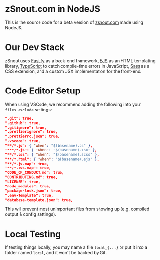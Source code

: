 # zSnout.com in NodeJS

This is the source code for a beta version of [zsnout.com](https://zsnout.com/) made using NodeJS.

# Our Dev Stack

zSnout uses [Fastify](https://fastify.io/) as a back-end framework, [EJS](https://ejs.co/) as an HTML templating library, [TypeScript](https://www.typescriptlang.com/) to catch compile-time errors in JavaScript, [Sass](https://sass-lang.com/) as a CSS extension, and a custom JSX implementation for the front-end.

# Code Editor Setup

When using VSCode, we recommend adding the following into your `files.exclude` settings:

```json
".git": true,
".github": true,
".gitignore": true,
".prettierignore": true,
".prettierrc.json": true,
".vscode": true,
"**/*.js": { "when": "$(basename).ts" },
"***/*.js": { "when": "$(basename).tsx" },
"**/*.css": { "when": "$(basename).scss" },
"**/*.html": { "when": "$(basename).ejs" },
"**/*.js.map": true,
"**/*.css.map": true,
"CODE_OF_CONDUCT.md": true,
"CONTRIBUTING.md": true,
"LICENSE": true,
"node_modules": true,
"package-lock.json": true,
".env-template": true,
"database-template.json": true,
```

This will prevent most unimportant files from showing up (e.g. compiled output & config settings).

# Local Testing

If testing things locally, you may name a file `local_{...}` or put it into a folder named `local`, and it won't be tracked by Git.
